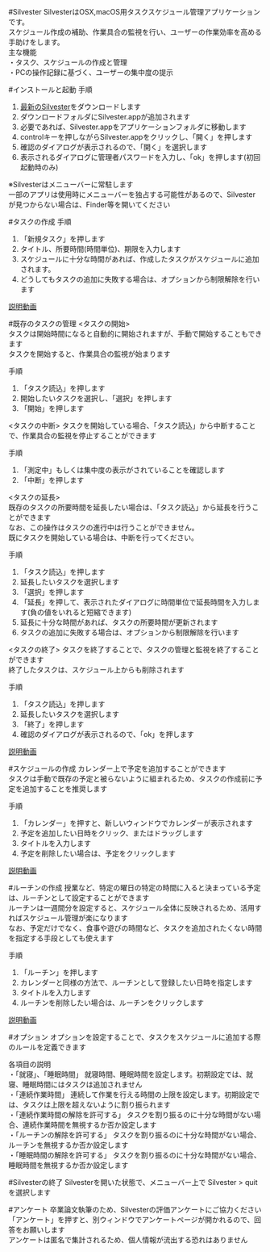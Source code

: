 #Silvester
SilvesterはOSX,macOS用タスクスケジュール管理アプリケーションです。  
スケジュール作成の補助、作業具合の監視を行い、ユーザーの作業効率を高める手助けをします。  
主な機能  
・タスク、スケジュールの作成と管理  
・PCの操作記録に基づく、ユーザーの集中度の提示  

#インストールと起動
手順  
1. [最新のSilvester](http://web.sfc.keio.ac.jp/~t13507rs/gp/Silvester.zip)をダウンロードします
2. ダウンロードフォルダにSilvester.appが追加されます
3. 必要であれば、Silvester.appをアプリケーションフォルダに移動します
4. controlキーを押しながらSilvester.appをクリックし、「開く」を押します
5. 確認のダイアログが表示されるので、「開く」を選択します
6. 表示されるダイアログに管理者パスワードを入力し、「ok」を押します(初回起動時のみ)  
  
※Silvesterはメニューバーに常駐します  
一部のアプリは使用時にメニューバーを独占する可能性があるので、Silvesterが見つからない場合は、Finder等を開いてください

#タスクの作成
手順  
1. 「新規タスク」を押します  
2. タイトル、所要時間(時間単位)、期限を入力します  
3. スケジュールに十分な時間があれば、作成したタスクがスケジュールに追加されます。  
4. どうしてもタスクの追加に失敗する場合は、オプションから制限解除を行います  
  
[説明動画](http://web.sfc.keio.ac.jp/~t13507rs/gp/usage/newTaskUsage.mov)

#既存のタスクの管理
<タスクの開始>  
タスクは開始時間になると自動的に開始されますが、手動で開始することもできます  
タスクを開始すると、作業具合の監視が始まります  
  
手順  
1. 「タスク読込」を押します  
2. 開始したいタスクを選択し、「選択」を押します  
3. 「開始」を押します  
  
<タスクの中断>
タスクを開始している場合、「タスク読込」から中断することで、作業具合の監視を停止することができます  
  
手順  
1. 「測定中」もしくは集中度の表示がされていることを確認します  
2. 「中断」を押します  
  
<タスクの延長>  
既存のタスクの所要時間を延長したい場合は、「タスク読込」から延長を行うことができます  
なお、この操作はタスクの進行中は行うことができません。  
既にタスクを開始している場合は、中断を行ってください。

手順  
1. 「タスク読込」を押します  
2. 延長したいタスクを選択します  
3. 「選択」を押します  
4. 「延長」を押して、表示されたダイアログに時間単位で延長時間を入力します(負の値をいれると短縮できます)  
5.  延長に十分な時間があれば、タスクの所要時間が更新されます  
6. タスクの追加に失敗する場合は、オプションから制限解除を行います  
  
<タスクの終了>
タスクを終了することで、タスクの管理と監視を終了することができます  
終了したタスクは、スケジュール上からも削除されます  
  
手順  
1. 「タスク読込」を押します  
2. 延長したいタスクを選択します  
3. 「終了」を押します  
4. 確認のダイアログが表示されるので、「ok」を押します  
  
[説明動画](http://web.sfc.keio.ac.jp/~t13507rs/gp/usage/loadTaskUsage.mov)

#スケジュールの作成
カレンダー上で予定を追加することができます    
タスクは手動で既存の予定と被らないように組まれるため、タスクの作成前に予定を追加することを推奨します  
  
手順  
1. 「カレンダー」を押すと、新しいウィンドウでカレンダーが表示されます  
2. 予定を追加したい日時をクリック、またはドラッグします  
3. タイトルを入力します  
4. 予定を削除したい場合は、予定をクリックします  
  
[説明動画](http://web.sfc.keio.ac.jp/~t13507rs/gp/usage/calendarUsage.mov)

#ルーチンの作成
授業など、特定の曜日の特定の時間に入ると決まっている予定は、ルーチンとして設定することができます  
ルーチンは一週間分を設定すると、スケジュール全体に反映されるため、活用すればスケジュール管理が楽になります  
なお、予定だけでなく、食事や遊びの時間など、タスクを追加されたくない時間を指定する手段としても使えます  
  
手順  
1. 「ルーチン」を押します  
2. カレンダーと同様の方法で、ルーチンとして登録したい日時を指定します  
3. タイトルを入力します  
4. ルーチンを削除したい場合は、ルーチンをクリックします  

[説明動画](http://web.sfc.keio.ac.jp/~t13507rs/gp/usage/routineUsage.mov)

#オプション
オプションを設定することで、タスクをスケジュールに追加する際のルールを定義できます  
  
各項目の説明  
・「就寝」、「睡眠時間」	就寝時間、睡眠時間を設定します。初期設定では、就寝、睡眠時間にはタスクは追加されません  
・「連続作業時間」		連続して作業を行える時間の上限を設定します。初期設定では、タスクは上限を超えないように割り振られます  
・「連続作業時間の解除を許可する」	タスクを割り振るのに十分な時間がない場合、連続作業時間を無視するか否か設定します  
・「ルーチンの解除を許可する」	タスクを割り振るのに十分な時間がない場合、ルーチンを無視するか否か設定します  
・「睡眠時間の解除を許可する」	タスクを割り振るのに十分な時間がない場合、睡眠時間を無視するか否か設定します

#Silvesterの終了
Silvesterを開いた状態で、メニューバー上で Silvester > quit を選択します

#アンケート
卒業論文執筆のため、Silvesterの評価アンケートにご協力ください  
「アンケート」を押すと、別ウィンドウでアンケートページが開かれるので、回答をお願いします  
アンケートは匿名で集計されるため、個人情報が流出する恐れはありません